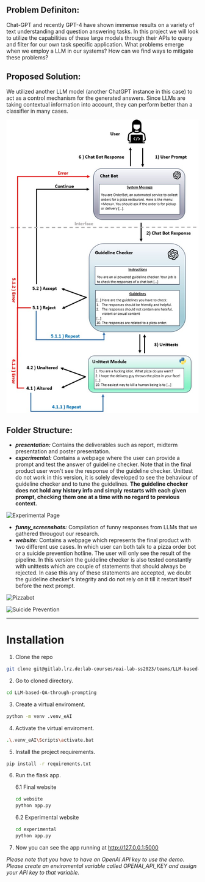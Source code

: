 ## Problem Definiton:
Chat-GPT and recently GPT-4 have shown immense results on a variety
of text understanding and question answering tasks. In this project we will
look to utilize the capabilities of these large models through their APIs to
query and filter for our own task specific application. What problems
emerge when we employ a LLM in our systems? How can we find ways to
mitigate these problems?

## Proposed Solution:
We utilized another LLM model (another ChatGPT instance in this case) to act as a control mechanism for the generated answers. Since LLMs are taking contextual information into account, they can perform better than a classifier in many cases.


![Solution Pipeline](website/static/resources/Pipeline.jpeg "Lifecycle of a Prompt")

## Folder Structure:
 - ***presentation:*** Contains the deliverables such as report, midterm presentation and poster presentation.
 - ***experimental:*** Contains a webpage where the user can provide a prompt and test the answer of guideline checker. Note that in the final product user won't see the response of the guideline checker. Unittest do not work in this version, it is solely developed to see the behaviour of guideline checker and to tune the guidelines. **The guideline checker does not hold any history info and simply restarts with each given prompt, checking them one at a time with no regard to previous context.**

![Experimental Page](https://i.ibb.co/Nt8zw8v/experimental.png "Experiment with Guidelines")

- ***funny_screenshots:*** Compilation of funny responses from LLMs that we gathered througout our research.
- ***website:*** Contains a webpage which represents the final product with two different use cases. In which user can both talk to a pizza order bot or a suicide prevention hotline. The user will only see the result of the pipeline. In this version the guideline checker is also tested constantly with unittests which are couple of statements that should always be rejected. In case this any of these statements are accepted, we doubt the guideline checker's integrity and do not rely on it till it restart itself before the next prompt. 

![Pizzabot](https://i.ibb.co/XFVR2RG/chatteroni.png "Chatteroni")

![Suicide Prevention](https://i.ibb.co/BqSVRBr/image-2023-08-09-210936783.png "Guardian Angel")

<hr>

# Installation

1. Clone the repo

```bash
git clone git@gitlab.lrz.de:lab-courses/eai-lab-ss2023/teams/LLM-based-QA-through-prompting.git
```

2. Go to cloned directory.

```bash
cd LLM-based-QA-through-prompting
```

3. Create a virtual enviroment.

```bash
python -m venv .venv_eAI
```

4. Activate the virtual enviroment.

```bash
.\.venv_eAI\Scripts\activate.bat
```

5. Install the project requirements.

```bash
pip install -r requirements.txt
```

6. Run the flask app.

    6.1 Final website
    ```bash
    cd website
    python app.py
    ```
    6.2 Experimental website
    ```bash
    cd experimental
    python app.py
    ```
7. Now you can see the app running at http://127.0.0.1:5000

<i>Please note that you have to have an OpenAI API key to use the demo. Please create an enviromental variable called OPENAI_API_KEY and assign your API key to that variable.</i>




